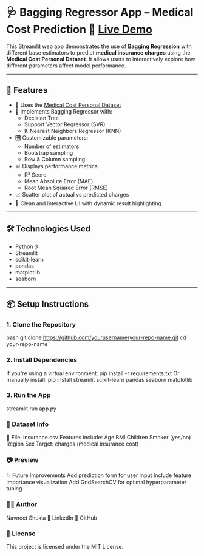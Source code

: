 # 🩺 Bagging Regressor App – Medical Cost Prediction  🔗 **[Live Demo](https://readmemd-adgrkc7vp5hhrxszthjudn.streamlit.app/)**

This Streamlit web app demonstrates the use of **Bagging Regression** with different base estimators to predict **medical insurance charges** using the **Medical Cost Personal Dataset**. It allows users to interactively explore how different parameters affect model performance.

---

## 🚀 Features

- 📁 Uses the [Medical Cost Personal Dataset](https://www.kaggle.com/mirichoi0218/insurance)
- 🧠 Implements Bagging Regressor with:
  - Decision Tree
  - Support Vector Regressor (SVR)
  - K-Nearest Neighbors Regressor (KNN)
- 🎛️ Customizable parameters:
  - Number of estimators
  - Bootstrap sampling
  - Row & Column sampling
- 📊 Displays performance metrics:
  - R² Score
  - Mean Absolute Error (MAE)
  - Root Mean Squared Error (RMSE)
- 📈 Scatter plot of actual vs predicted charges
- 🎨 Clean and interactive UI with dynamic result highlighting

---

## 🛠️ Technologies Used

- Python 3
- Streamlit
- scikit-learn
- pandas
- matplotlib
- seaborn

---

## 📦 Setup Instructions

### 1. Clone the Repository

bash
git clone https://github.com/yourusername/your-repo-name.git
cd your-repo-name

### 2. Install Dependencies
If you're using a virtual environment:
pip install -r requirements.txt
Or manually install:
pip install streamlit scikit-learn pandas seaborn matplotlib

### 3. Run the App
streamlit run app.py

### 🧾 Dataset Info
📄 File: insurance.csv
Features include:
Age
BMI
Children
Smoker (yes/no)
Region
Sex
Target: charges (medical insurance cost)

### 📷 Preview
✨ Future Improvements
Add prediction form for user input
Include feature importance visualization
Add GridSearchCV for optimal hyperparameter tuning

### 🙋‍♂️ Author
Navneet Shukla
📧 LinkedIn
🔗 GitHub

### 📄 License
This project is licensed under the MIT License.
